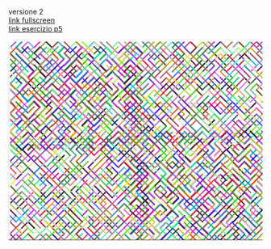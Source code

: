 versione 2  
[link fullscreen](https://editor.p5js.org/benedettb/full/ISThbhGWA)  
[link esercizio p5](https://editor.p5js.org/benedettb/sketches/ISThbhGWA)  

![immagine](https://github.com/benedettb/archive/blob/master/benedettb/10%20PRINT/variazioni/variazione2/variazione10P_4colori_2020_06_24_09_57_20/variazione1.PNG)
